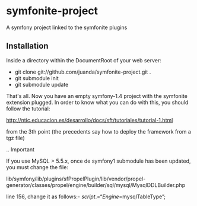 symfonite-project
=================

A symfony project linked to the symfonite plugins

Installation
------------

Inside a directory within the DocumentRoot of your web server:

* git clone git://github.com/juanda/symfonite-project.git .
* git submodule init
* git submodule update

That's all. Now you have an empty symfony-1.4 project with the symfonite extension
plugged. In order to know what you can do with this, you should follow the tutorial:

http://ntic.educacion.es/desarrollo/docs/sft/tutoriales/tutorial-1.html

from the 3th point (the precedents say how to deploy the framework from a tgz file)

.. Important 
   
   If you use MySQL > 5.5.x, once de symfony1 submodule has been updated, you
   must change the file:

   lib/symfony/lib/plugins/sfPropelPlugin/lib/vendor/propel-generator/classes/propel/engine/builder/sql/mysql/MysqlDDLBuilder.php

   line 156, change it as follows:- $script .= “Engine=$mysqlTableType”;
